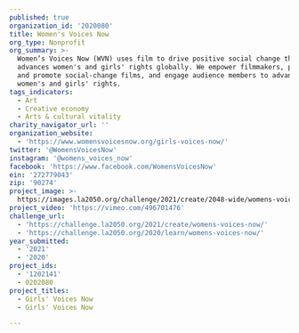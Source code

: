 ```yaml
---
published: true
organization_id: '2020080'
title: Women's Voices Now
org_type: Nonprofit
org_summary: >-
  Women’s Voices Now (WVN) uses film to drive positive social change that
  advances women's and girls' rights globally. We empower filmmakers, produce
  and promote social-change films, and engage audience members to advance
  women's and girls' rights.
tags_indicators:
  - Art
  - Creative economy
  - Arts & cultural vitality
charity_navigator_url: ''
organization_website:
  - 'https://www.womensvoicesnow.org/girls-voices-now/'
twitter: '@WomensVoicesNow'
instagram: '@womens_voices_now'
facebook: 'https://www.facebook.com/WomensVoicesNow'
ein: '272779043'
zip: '90274'
project_image: >-
  https://images.la2050.org/challenge/2021/create/2048-wide/womens-voices-now.jpg
project_video: 'https://vimeo.com/496701476'
challenge_url:
  - 'https://challenge.la2050.org/2021/create/womens-voices-now/'
  - 'https://challenge.la2050.org/2020/learn/womens-voices-now/'
year_submitted:
  - '2021'
  - '2020'
project_ids:
  - '1202141'
  - 0202080
project_titles:
  - Girls' Voices Now
  - Girls' Voices Now

---
```

